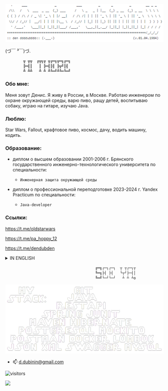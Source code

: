 <!--
      .     ___               _           ___         _      _         _        __ _ _
     /\\   /   \  ___  _ __  (_) ___     /   \ _   _ | |__  (_) _ __  (_) _ __  \ \ \ \
    ( ( ) / /\ / / _ \| '_ \ | |/ __|   / /\ /| | | || '_ \ | || '_ \ | || '_ \  \ \ \ \
     \\/ / /_// |  __/| | | || |\__ \  / /_// | |_| || |_) || || | | || || | | |  ) ) ) )
      ' /___,'   \___||_| |_||_||___/ /___,'   \__,_||_.__/ |_||_| |_||_||_| |_| / / / /
    ============================================================================/_/_/_/
    :: den ddddubbbb:: (-___-)                                           (v.01.04.1984)
-->

![](https://github.com/ddddubbbb/ddddubbbb/blob/main/banner2.png)

 (づ￣ ³￣)づ.

    		╦ ╦╦  ╔╦╗╦ ╦╔═╗╦═╗╔═╗  
			╠═╣║   ║ ╠═╣║╣ ╠╦╝║╣   
			╩ ╩╩   ╩ ╩ ╩╚═╝╩╚═╚═╝


### Обо мне:
Меня зовут Денис. 
Я живу в России, в Москве.
Работаю инженером по охране окружающей среды, варю пиво, ращу детей, воспитываю собаку, играю на гитаре, изучаю Java. 


### Люблю:
Star Wars, Fallout, крафтовое пиво, космос, дачу, водить машину, кодить.

### Образование:
 * диплом о высшем образовании 2001-2006 г. Брянского государственного инженерно-технологического университета по специальности:
	  * `Инженерная защита окружающей среды`

* диплом о профессиональной переподготовке 2023-2024 г. Yandex Practicum по специальности:
	* `Java-developer` 


### Ссылки:
https://t.me/oldstarwars

https://t.me/pa_hoppy_12

https://t.me/dendubden

<details> <summary> IN ENGLISH </summary>  
	
### About me:
My name is Denis. 

I live in Russia, in Moscow.

I work as an environmental engineer, brew beer, raise children, walk my dog, play guitar, study Java. 

### Love:
Star Wars, Fallout, craft beer,  cosmic space, dacha, drive a car, coding.

### Education:
 * Diploma of Higher Education in Bryansk State University of Engineering and Technology (2001-2006), specialty:
	* `Environmental engineering science`

* diploma of professional retraining in Yandex Practicum (2023-2024), specialty:
	 * `Java-developer` 


### Links:
https://t.me/oldstarwars

https://t.me/pa_hoppy_12

https://t.me/dendubden

</details>


                                            ╔═╗┌─┐┌─┐  ┬ ┬┌─┐┬
                                            ╚═╗├┤ ├┤   └┬┘├─┤│
                                            ╚═╝└─┘└─┘   ┴ ┴ ┴o

    				               
![](https://github.com/ddddubbbb/ddddubbbb/blob/main/banner.png)



- 📫 d.dubinin@gmail.com

![visitors](https://vbr.nathanchung.dev/badge?page_id=ddddubbbb.ddddubbbb&color=000000)

![](https://github-profile-summary-cards.vercel.app/api/cards/profile-details?username=ddddubbbb&theme=solarized_dark)

<!--
**ddddubbbb/ddddubbbb** is a ✨ _special_ ✨ repository because its `README.md` (this file) appears on your GitHub profile.

Here are some ideas to get you started:

- 🔭 I’m currently working on ...
- 🌱 I’m currently learning ...
- 👯 I’m looking to collaborate on ...
- 🤔 I’m looking for help with ...
- 💬 Ask me about ...
- 📫 How to reach me: ...
- 😄 Pronouns: ...
- ⚡ Fun fact: ...
-->
